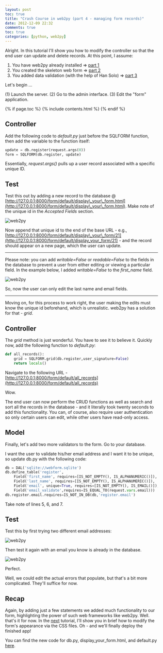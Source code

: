 ```yaml
---
layout: post
toc: true
title: "Crash Course in web2py (part 4 - managing form records)"
date: 2012-12-09 22:32
comments: true
toc: true
categories: [python, web2py]
---
```


Alright. In this tutorial I'll show you how to modify the controller so that the end user can update and delete records. At this point, I assume:

1.  You have web2py already installed => [part 1](http://mherman.org/blog/2012/11/27/crash-course-in-web2py-part-1/)
1.  You created the skeleton web form => [part 2](http://mherman.org/blog/2012/12/01/crash-course-in-web2py-part-2-web-forms/)
1.  You added data validation (with the help of Han Solo) => [part 3](http://mherman.org/blog/2012/12/06/crash-course-in-web2py-part-3-form-validation/)

Let's begin ...

(1) Launch the server. (2) Go to the admin interface. (3) Edit the "form" application.

{% if page.toc %}
{% include contents.html %}
{% endif %}

## Controller

Add the following code to *default.py* just before the SQLFORM function, then add the variable to the function itself:

``` python
update = db.register(request.args(0))
form = SQLFORM(db.register, update)
```

Essentially, *request.args()* pulls up a user record associated with a specific unique ID.

## Test

Test this out by adding a new record to the database @ [http://127.0.0.1:8000/form/default/display\_your\_form.html](http://127.0.0.1:8000/form/default/display\_your\_form.html). Make note of the unique id in the *Accepted Fields* section.

![web2py](http://www.backwardsteps.com/uploads/2012-12-08_2055.png)

Now append that unique id to the end of the base URL - e.g., [http://127.0.0.1:8000/form/default/display\_your\_form/21](http://127.0.0.1:8000/form/default/display_your_form/21) - and the record should appear on a new page, which the user can update.

***

Please note: you can add *writable=False* or *readable=False* to the fields in the database to prevent a user from either editing or viewing a particular field. In the example below, I added *writable=False* to the *first_name* field.

![web2py](http://www.backwardsteps.com/uploads/2012-12-08_2111.png)

So, now the user can only edit the last name and email fields.

***

Moving on, for this process to work right, the user making the edits must know the unique id beforehand, which is unrealistic. web2py has a solution for that - *grid*.

## Controller

The *grid* method is just wonderful. You have to see it to believe it. Quickly now, add the following function to *default.py*:

``` python
def all_records():
    grid = SQLFORM.grid(db.register,user_signature=False)
    return locals()
```

Navigate to the following URL - [http://127.0.0.1:8000/form/default/all_records](http://127.0.0.1:8000/form/default/all_records)

Wow.

The end user can now perform the CRUD functions as well as search and sort all the records in the database - and it literally took twenty seconds to add this functionality. You can, of course, also require user authentication so only certain users can edit, while other users have read-only access.

## Model

Finally, let's add two more validators to the form. Go to your database.

I want the user to validate his/her email address and I want it to be unique, so update db.py with the following code:

``` python
db = DAL('sqlite://webform.sqlite')
db.define_table('register',
    Field('first_name', requires=[IS_NOT_EMPTY(), IS_ALPHANUMERIC()]),
    Field('last_name', requires=[IS_NOT_EMPTY(), IS_ALPHANUMERIC()]),
    Field('email', unique=True, requires=[IS_NOT_EMPTY(), IS_EMAIL()]),
    Field('email_validate',requires=IS_EQUAL_TO(request.vars.email)))
db.register.email.requires=IS_NOT_IN_DB(db,'register.email')
```

Take note of lines 5, 6, and 7.

## Test

Test this by first trying two different email addresses:

![web2py](http://www.backwardsteps.com/uploads/2012-12-08_2238.png)

Then test it again with an email you know is already in the database.

![web2py](http://www.backwardsteps.com/uploads/2012-12-08_2240.png)

Perfect.

Well, we could edit the actual errors that populate, but that's a bit more complicated. They'll suffice for now.

## Recap

Again, by adding just a few statements we added much functionality to our form, highlighting the power of such web frameworks like web2py. Well. that's it for now. In the [next](http://mherman.org/blog/2012/12/10/crash-course-in-web2py-part-5-modifying-the-appearance-and-deploying-the-web-form/#.U5bvQJRdUZ0) tutorial, I'll show you in brief how to modify the form's appearance via the CSS files. Oh - and we'll finally deploy the finished app!

You can find the new code for db.py, display\_your\_form.html, and default.py [here](https://github.com/mjhea0/web2py/tree/master/form%20-%20part%203).
